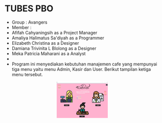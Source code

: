 # TUBES PBO
* Group : Avangers
* Member :
* Afifah Cahyaningsih as a Project Manager
* Amaliya Halimatus Sa'diyah as a Programmer
* Elizabeth Christina as a Designer
* Damiana Trivinita L Blolong as a Designer
* Meka Patricia Maharani as a Analyst
* 
* Program ini menyediakan kebutuhan manajemen cafe yang mempunyai tiga menu yaitu menu Admin, Kasir dan User. Berikut tampilan ketiga menu tersebut.

<p align="center" width="100%">
    <img width="33%" src="/ss/ss tampilan.png">
</p>

